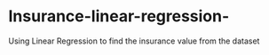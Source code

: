 # Insurance-linear-regression-
Using Linear Regression to find the insurance value from the dataset
